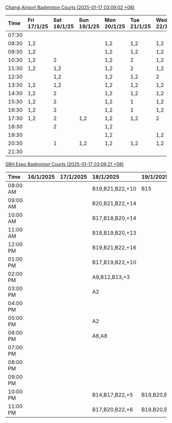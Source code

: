 [Changi Airport Badminton Courts (2025-01-17 03:09:02 +08)](https://www.carc.org.sg/FacilityBooking.aspx)

| Time   | Fri 17/1/25   | Sat 18/1/25   | Sun 19/1/25   | Mon 20/1/25   | Tue 21/1/25   | Wed 22/1/25   | Thu 23/1/25   |
|:-------|:--------------|:--------------|:--------------|:--------------|:--------------|:--------------|:--------------|
| 07:30  |               |               |               |               |               |               |               |
| 08:30  | 1,2           |               |               | 1,2           | 1,2           | 1,2           | 1,2           |
| 09:30  | 1,2           |               |               | 1,2           | 1,2           | 1,2           | 1,2           |
| 10:30  | 1,2           | 2             |               | 1,2           | 2             | 1,2           | 1,2           |
| 11:30  | 1,2           | 1,2           |               | 1,2           | 2             | 1,2           | 1,2           |
| 12:30  |               | 1,2           |               | 1,2           | 1,2           | 2             | 1,2           |
| 13:30  | 1,2           | 1,2           |               | 1,2           | 1,2           | 1,2           | 1,2           |
| 14:30  | 1,2           | 2             |               | 1,2           | 1,2           | 1,2           | 1,2           |
| 15:30  | 1,2           | 2             |               | 1,2           | 1             | 1,2           | 1,2           |
| 16:30  | 1,2           | 2             |               | 1,2           | 1             | 1,2           | 1,2           |
| 17:30  | 1,2           | 2             | 1,2           | 1,2           | 1,2           | 2             | 1,2           |
| 18:30  |               | 2             |               | 1,2           |               |               | 2             |
| 19:30  |               |               |               | 1,2           |               | 1,2           | 2             |
| 20:30  |               | 1             | 1,2           | 1,2           | 1,2           | 1,2           | 1,2           |
| 21:30  |               |               |               |               |               |               |               |

[SBH Expo Badminton Courts (2025-01-17 03:09:21 +08)](https://singaporebadmintonhall.getomnify.com/widgets/O3MRKGBH359GA55KHMG1RD)

| Time     | 16/1/2025   | 17/1/2025   | 18/1/2025       | 19/1/2025       | 20/1/2025      | 21/1/2025       | 22/1/2025       |
|:---------|:------------|:------------|:----------------|:----------------|:---------------|:----------------|:----------------|
| 08:00 AM |             |             | B19,B21,B22,+10 | B15             | B20,B21,B22,+9 | B19,B21,B22,+14 | B19,B21,B22,+19 |
| 09:00 AM |             |             | B20,B21,B22,+14 |                 |                | B19,B21,B22,+14 | B19,B21,B22,+19 |
| 10:00 AM |             |             | B17,B18,B20,+14 |                 |                | B19,B21,B22,+17 | B18,B21,B22,+14 |
| 11:00 AM |             |             | B18,B19,B20,+13 |                 |                | B19,B21,B22,+17 | B18,B21,B22,+15 |
| 12:00 PM |             |             | B19,B21,B22,+16 |                 |                | B19,B21,B22,+13 | B19,B21,B22,+19 |
| 01:00 PM |             |             | B17,B19,B22,+10 |                 |                | B19,B21,B22,+13 | B19,B21,B22,+19 |
| 02:00 PM |             |             | A9,B12,B13,+3   |                 |                | B19,B21,B22,+16 | B19,B21,B22,+18 |
| 03:00 PM |             |             | A2              |                 |                | B17,B19,B20,+4  | B19,B21,B22,+7  |
| 04:00 PM |             |             |                 |                 |                | B16,B17,B20,+3  | B20,B21,B22,+4  |
| 05:00 PM |             |             | A2              |                 |                | B19,B21,B22,+10 | B14,B15,B16,+1  |
| 06:00 PM |             |             | A6,A8           |                 |                |                 |                 |
| 07:00 PM |             |             |                 |                 |                |                 |                 |
| 08:00 PM |             |             |                 |                 | B18,B20,B21,+2 |                 |                 |
| 09:00 PM |             |             |                 |                 | B19,B21,B22,+8 |                 |                 |
| 10:00 PM |             |             | B14,B17,B22,+5  | B19,B20,B21,+9  | A10,A8,A9,+6   | A10,A8,A9,+7    | A7,A8,A9,+6     |
| 11:00 PM |             |             | B17,B20,B22,+6  | B19,B20,B21,+10 | A10,A8,A9,+7   | A10,A8,A9,+7    | A7,A8,A9,+6     |
